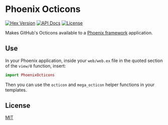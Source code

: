 # Phoenix Octicons

[![Hex Version](https://img.shields.io/hexpm/v/phoenix_octicons.svg)](https://hex.pm/packages/phoenix_octicons)
[![API Docs](https://img.shields.io/badge/api-docs-green.svg)](https://hexdocs.pm/phoenix_octicons/)
[![License](https://img.shields.io/github/license/lee-dohm/phoenix-octicons.svg)](https://github.com/lee-dohm/phoenix-octicons/blob/master/LICENSE.md)

Makes GitHub's Octicons available to a [Phoenix framework](http://www.phoenixframework.org) application.

## Use

In your Phoenix application, inside your `web/web.ex` file in the quoted section of the `view/0` function, insert:

```elixir
import PhoenixOcticons
```

Then you can use the `octicon` and `mega_octicon` helper functions in your templates.

## License

[MIT](https://github.com/lee-dohm/phoenix-octicons/blob/master/LICENSE.md)
